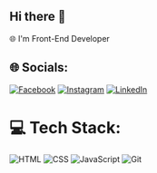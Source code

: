 ## Hi there 👋
🌐 I'm Front-End Developer

## 🌐 Socials:
[![Facebook](https://img.shields.io/badge/Facebook-%231877F2.svg?logo=Facebook&logoColor=white)](https://web.facebook.com/abedelilah.dev) [![Instagram](https://img.shields.io/badge/Instagram-%23E4405F.svg?logo=Instagram&logoColor=white)](https://instagram.com/abdelilah_dev) [![LinkedIn](https://img.shields.io/badge/LinkedIn-%230077B5.svg?logo=linkedin&logoColor=white)](https://linkedin.com/in/abdelilah-missa) 

# 💻 Tech Stack:
![HTML](https://img.shields.io/badge/html5-E34F26?style=for-the-badge&logo=html5&logoColor=white)
![CSS](https://img.shields.io/badge/css3-1572B6?style=for-the-badge&logo=css3&logoColor=white)
![JavaScript](https://img.shields.io/badge/javascript-F7DF1E?style=for-the-badge&logo=javascript&logoColor=white)
![Git](https://img.shields.io/badge/git-F05032?style=for-the-badge&logo=git&logoColor=white)



<!--
**AbdeLilah-Dev/AbdeLilah-Dev** is a ✨ _special_ ✨ repository because its `README.md` (this file) appears on your GitHub profile.

Here are some ideas to get you started:

- 🔭 I’m currently working on ...
- 🌱 I’m currently learning ...
- 👯 I’m looking to collaborate on ...
- 🤔 I’m looking for help with ...
- 💬 Ask me about ...
- 📫 How to reach me: ...
- 😄 Pronouns: ...
- ⚡ Fun fact: ...
-->
